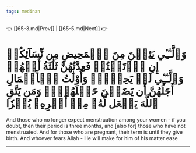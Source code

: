 ```yaml
---
tags: medinan
---
```


👈 [[65-3.md|Prev]] | [[65-5.md|Next]] 👉

# وَٱلَّـٰٓـِٔي يَئِسۡنَ مِنَ ٱلۡمَحِيضِ مِن نِّسَآئِكُمۡ إِنِ ٱرۡتَبۡتُمۡ فَعِدَّتُهُنَّ ثَلَٰثَةُ أَشۡهُرٖ وَٱلَّـٰٓـِٔي لَمۡ يَحِضۡنَۚ وَأُوْلَٰتُ ٱلۡأَحۡمَالِ أَجَلُهُنَّ أَن يَضَعۡنَ حَمۡلَهُنَّۚ وَمَن يَتَّقِ ٱللَّهَ يَجۡعَل لَّهُۥ مِنۡ أَمۡرِهِۦ يُسۡرٗا

And those who no longer expect menstruation among your women - if you doubt, then their period is three months, and [also for] those who have not menstruated. And for those who are pregnant, their term is until they give birth. And whoever fears Allah - He will make for him of his matter ease

---

